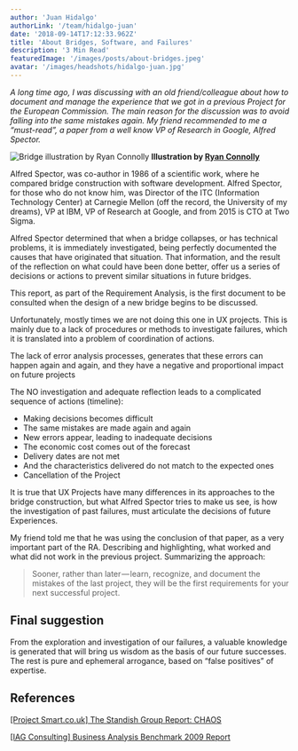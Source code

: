 ```yaml
---
author: 'Juan Hidalgo'
authorLink: '/team/hidalgo-juan'
date: '2018-09-14T17:12:33.962Z'
title: 'About Bridges, Software, and Failures'
description: '3 Min Read'
featuredImage: '/images/posts/about-bridges.jpeg'
avatar: '/images/headshots/hidalgo-juan.jpg'
---
```


<!-- # About Bridges, Software, and Failures. -->

_A long time ago, I was discussing with an old friend/colleague about how to document and manage the experience that we got in a previous Project for the European Commission. The main reason for the discussion was to avoid falling into the same mistakes again. My friend recommended to me a “must-read”, a paper from a well know VP of Research in Google, Alfred Spector._

![Bridge illustration by Ryan Connolly](/images/posts/about-bridges.jpeg)
**Illustration by [Ryan Connolly](https://dribbble.com/ryconn888)**

Alfred Spector, was co-author in 1986 of a scientific work, where he compared bridge construction with software development. Alfred Spector, for those who do not know him, was Director of the ITC (Information Technology Center) at Carnegie Mellon (off the record, the University of my dreams), VP at IBM, VP of Research at Google, and from 2015 is CTO at Two Sigma.

Alfred Spector determined that when a bridge collapses, or has technical problems, it is immediately investigated, being perfectly documented the causes that have originated that situation. That information, and the result of the reflection on what could have been done better, offer us a series of decisions or actions to prevent similar situations in future bridges.

This report, as part of the Requirement Analysis, is the first document to be consulted when the design of a new bridge begins to be discussed.

Unfortunately, mostly times we are not doing this one in UX projects. This is mainly due to a lack of procedures or methods to investigate failures, which it is translated into a problem of coordination of actions.

The lack of error analysis processes, generates that these errors can happen again and again, and they have a negative and proportional impact on future projects

The NO investigation and adequate reflection leads to a complicated sequence of actions (timeline):

-   Making decisions becomes difficult
-   The same mistakes are made again and again
-   New errors appear, leading to inadequate decisions
-   The economic cost comes out of the forecast
-   Delivery dates are not met
-   And the characteristics delivered do not match to the expected ones
-   Cancellation of the Project

It is true that UX Projects have many differences in its approaches to the bridge construction, but what Alfred Spector tries to make us see, is how the investigation of past failures, must articulate the decisions of future Experiences.

My friend told me that he was using the conclusion of that paper, as a very important part of the RA. Describing and highlighting, what worked and what did not work in the previous project. Summarizing the approach:

> Sooner, rather than later — learn, recognize, and document the mistakes of the last project, they will be the first requirements for your next successful project.

## Final suggestion

From the exploration and investigation of our failures, a valuable knowledge is generated that will bring us wisdom as the basis of our future successes. The rest is pure and ephemeral arrogance, based on “false positives” of expertise.

## References

[[Project Smart.co.uk] The Standish Group Report: CHAOS](https://www.projectsmart.co.uk/white-papers/chaos-report.pdf)

[[IAG Consulting] Business Analysis Benchmark 2009 Report](https://www.iag.biz/business-analysis-benchmark-2009-report)
